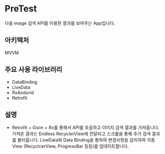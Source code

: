 # PreTest
다음 image 검색 API를 이용한 결과를 보여주는 App입니다.

## 아키텍처
MVVM

## 주요 사용 라이브러리
* DataBinding
* LiveData
* RxAndorid
* Retrofit
  
## 설명
* Retrofit + Gson + Rx를 통해서 API를 호출하고 이미지 검색 결과를 가져옵니다.
가져온 결과는 Endless RecyclerView에 전달되고 스크롤을 통해 추가 검색 결과를 불러옵니다.
LiveData와 Data Binding을 통하여 변경사항을 감지하여 각종 View (RecyclcerView, ProgressBar 등등)를 업데이트합니다.


 
